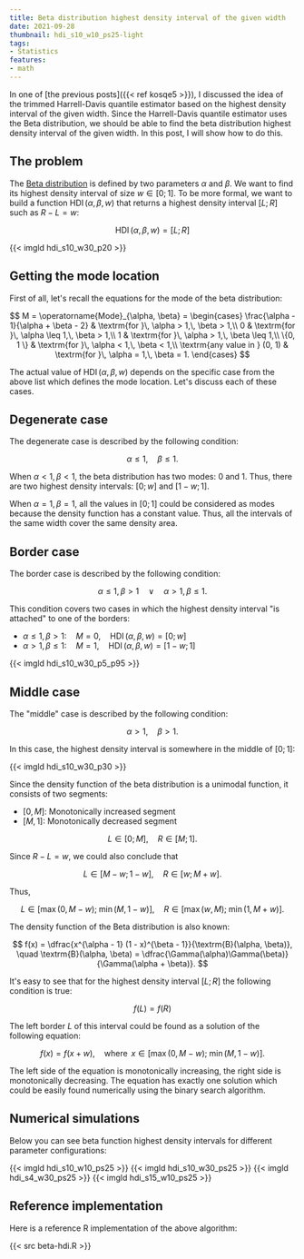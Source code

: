 ```yaml
---
title: Beta distribution highest density interval of the given width
date: 2021-09-28
thumbnail: hdi_s10_w10_ps25-light
tags:
- Statistics
features:
- math
---
```


In one of [the previous posts]({{< ref kosqe5 >}}), I discussed the idea of the trimmed Harrell-Davis quantile estimator
  based on the highest density interval of the given width.
Since the Harrell-Davis quantile estimator uses the Beta distribution,
  we should be able to find the beta distribution highest density interval of the given width.
In this post, I will show how to do this.

<!--more-->

## The problem

The [Beta distribution](https://en.wikipedia.org/wiki/Beta_distribution)
  is defined by two parameters $\alpha$ and $\beta$.
We want to find its highest density interval of size $w \in [0; 1]$.
To be more formal, we want to build a function $\operatorname{HDI}(\alpha, \beta, w)$
  that returns a highest density interval $[L;R]$ such as $R-L=w$:

$$
\operatorname{HDI}(\alpha, \beta, w) = [L; R]
$$

{{< imgld hdi_s10_w30_p20 >}}

## Getting the mode location

First of all, let's recall the equations for the mode of the beta distribution:

$$
M = \operatorname{Mode}_{\alpha, \beta} =
\begin{cases}
  \frac{\alpha - 1}{\alpha + \beta - 2} & \textrm{for }\, \alpha > 1,\, \beta > 1,\\
  0                                     & \textrm{for }\, \alpha \leq 1,\, \beta > 1,\\
  1                                     & \textrm{for }\, \alpha > 1,\, \beta \leq 1,\\
  \{0, 1 \}                             & \textrm{for }\, \alpha < 1,\, \beta < 1,\\
  \textrm{any value in } (0, 1)         & \textrm{for }\, \alpha = 1,\, \beta = 1.
\end{cases}
$$

The actual value of $\operatorname{HDI}(\alpha, \beta, w)$ depends on the specific case from the above list
  which defines the mode location.
Let's discuss each of these cases.

## Degenerate case

The degenerate case is described by the following condition:

$$
\alpha \leq 1, \quad \beta \leq 1.
$$

When $\alpha < 1,\, \beta < 1$, the beta distribution has two modes: $0$ and $1$.
Thus, there are two highest density intervals: $[0; w]$ and $[1 - w; 1]$.

When $\alpha = 1,\, \beta = 1$, all the values in $[0;1]$ could be considered as modes
  because the density function has a constant value.
Thus, all the intervals of the same width cover the same density area.

## Border case

The border case is described by the following condition:

$$
\alpha \leq 1, \, \beta > 1
\quad \lor \quad
\alpha > 1, \, \beta \leq 1.
$$

This condition covers two cases in which the highest density interval "is attached" to one of the borders:

* $\alpha \leq 1, \, \beta > 1: \quad M = 0, \quad \operatorname{HDI}(\alpha, \beta, w) = [0; w]$
* $\alpha > 1, \, \beta \leq 1: \quad M = 1, \quad \operatorname{HDI}(\alpha, \beta, w) = [1 - w; 1]$

{{< imgld hdi_s10_w30_p5_p95 >}}

## Middle case

The "middle" case is described by the following condition:

$$
\alpha > 1, \quad \beta > 1.
$$

In this case, the highest density interval is somewhere in the middle of $[0;1]$:

{{< imgld hdi_s10_w30_p30 >}}

Since the density function of the beta distribution is a unimodal function, it consists of two segments:

* $[0, M]$: Monotonically increased segment
* $[M, 1]$: Monotonically decreased segment

$$
L \in [0; M], \quad
R \in [M; 1].
$$

Since $R - L = w$, we could also conclude that

$$
L \in [M - w; 1 - w], \quad
R \in [w; M + w].
$$

Thus,

$$
L \in [\max(0, M - w);\; \min(M, 1 - w)], \quad
R \in [\max(w, M);\; \min(1, M + w)].
$$

The density function of the Beta distribution is also known:

$$
f(x) = \dfrac{x^{\alpha - 1} (1 - x)^{\beta - 1}}{\textrm{B}(\alpha, \beta)}, \quad
\textrm{B}(\alpha, \beta) = \dfrac{\Gamma(\alpha)\Gamma(\beta)}{\Gamma(\alpha + \beta)}.
$$

It's easy to see that for the highest density interval $[L; R]$ the following condition is true:

$$
f(L) = f(R)
$$

The left border $L$ of this interval could be found as a solution of the following equation:

$$
f(x) = f(x + w), \quad \textrm{where }\, x \in [\max(0, M - w);\; \min(M, 1 - w)].
$$

The left side of the equation is monotonically increasing, the right side is monotonically decreasing.
The equation has exactly one solution which could be easily found numerically using the binary search algorithm.


## Numerical simulations

Below you can see beta function highest density intervals for different parameter configurations:

{{< imgld hdi_s10_w10_ps25 >}}
{{< imgld hdi_s10_w30_ps25 >}}
{{< imgld hdi_s4_w30_ps25 >}}
{{< imgld hdi_s15_w10_ps25 >}}

## Reference implementation

Here is a reference R implementation of the above algorithm:

{{< src beta-hdi.R >}}